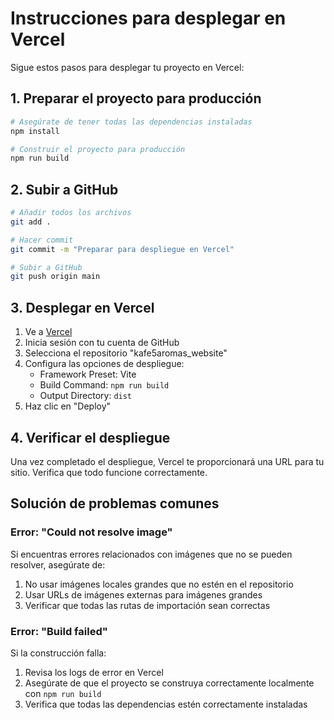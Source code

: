 # Instrucciones para desplegar en Vercel

Sigue estos pasos para desplegar tu proyecto en Vercel:

## 1. Preparar el proyecto para producción

```bash
# Asegúrate de tener todas las dependencias instaladas
npm install

# Construir el proyecto para producción
npm run build
```

## 2. Subir a GitHub

```bash
# Añadir todos los archivos
git add .

# Hacer commit
git commit -m "Preparar para despliegue en Vercel"

# Subir a GitHub
git push origin main
```

## 3. Desplegar en Vercel

1. Ve a [Vercel](https://vercel.com/new)
2. Inicia sesión con tu cuenta de GitHub
3. Selecciona el repositorio "kafe5aromas_website"
4. Configura las opciones de despliegue:
   - Framework Preset: Vite
   - Build Command: `npm run build`
   - Output Directory: `dist`
5. Haz clic en "Deploy"

## 4. Verificar el despliegue

Una vez completado el despliegue, Vercel te proporcionará una URL para tu sitio. Verifica que todo funcione correctamente.

## Solución de problemas comunes

### Error: "Could not resolve image"

Si encuentras errores relacionados con imágenes que no se pueden resolver, asegúrate de:

1. No usar imágenes locales grandes que no estén en el repositorio
2. Usar URLs de imágenes externas para imágenes grandes
3. Verificar que todas las rutas de importación sean correctas

### Error: "Build failed"

Si la construcción falla:

1. Revisa los logs de error en Vercel
2. Asegúrate de que el proyecto se construya correctamente localmente con `npm run build`
3. Verifica que todas las dependencias estén correctamente instaladas
